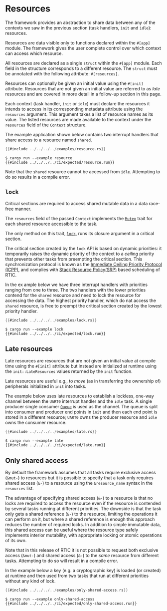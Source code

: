 # Resources

The framework provides an abstraction to share data between any of the contexts
we saw in the previous section (task handlers, `init` and `idle`): resources.

Resources are data visible only to functions declared within the `#[app]`
module. The framework gives the user complete control over which context
can access which resource.

All resources are declared as a single `struct` within the `#[app]`
module. Each field in the structure corresponds to a different resource.
The `struct` must be annotated with the following attribute: `#[resources]`.

Resources can optionally be given an initial value using the `#[init]`
attribute. Resources that are not given an initial value are referred to as
*late* resources and are covered in more detail in a follow-up section in this
page.

Each context (task handler, `init` or `idle`) must declare the resources it
intends to access in its corresponding metadata attribute using the `resources`
argument. This argument takes a list of resource names as its value. The listed
resources are made available to the context under the `resources` field of the
`Context` structure.

The example application shown below contains two interrupt handlers that share access to a resource named `shared`.

``` rust
{{#include ../../../../examples/resource.rs}}
```

``` console
$ cargo run --example resource
{{#include ../../../../ci/expected/resource.run}}
```

Note that the `shared` resource cannot be accessed from `idle`. Attempting to do so results in a compile error.

## `lock`

Critical sections are required to access shared mutable data in a data race-free manner.

The `resources` field of the passed `Context` implements the [`Mutex`] trait for each shared resource accessible to the task.

The only method on this trait, [`lock`], runs its closure argument in a critical section.

[`Mutex`]: ../../../api/rtic/trait.Mutex.html
[`lock`]: ../../../api/rtic/trait.Mutex.html#method.lock

The critical section created by the `lock` API is based on dynamic priorities: it temporarily raises the dynamic priority of the context to a *ceiling* priority that prevents other tasks from preempting the critical section. This synchronization protocol is known as the [Immediate Ceiling Priority Protocol
(ICPP)][icpp], and complies with [Stack Resource Policy(SRP)](srp) based scheduling of RTIC.

[icpp]: https://en.wikipedia.org/wiki/Priority_ceiling_protocol
[srp]: https://en.wikipedia.org/wiki/Stack_Resource_Policy

In the ex  ample below we have three interrupt handlers with priorities ranging from one to three. The two handlers with the lower priorities contend for the `shared` resource and need to lock the resource for accessing the data. The highest priority handler, which do nat access the `shared` resource, is free to preempt the critical section created by the
lowest priority handler.

``` rust
{{#include ../../../../examples/lock.rs}}
```

``` console
$ cargo run --example lock
{{#include ../../../../ci/expected/lock.run}}
```

## Late resources

Late resources are resources that are not given an initial value at compile time using the `#[init]` attribute but instead are initialized at runtime using the `init::LateResources` values returned by the `init` function.

Late resources are useful e.g., to *move* (as in transferring the ownership of) peripherals initialized in `init` into tasks.

The example below uses late resources to establish a lockless, one-way channel between the `UART0` interrupt handler and the `idle` task. A single producer single consumer [`Queue`] is used as the channel. The queue is split into consumer and producer end points in `init` and then each end point is stored in a different resource; `UART0` owns the producer resource and `idle` owns the consumer resource.

[`Queue`]: ../../../api/heapless/spsc/struct.Queue.html

``` rust
{{#include ../../../../examples/late.rs}}
```

``` console
$ cargo run --example late
{{#include ../../../../ci/expected/late.run}}
```

## Only shared access

By default the framework assumes that all tasks require exclusive access (`&mut-`) to resources but it is possible to specify that a task only requires shared access (`&-`) to a resource using the `&resource_name` syntax in the `resources` list.

The advantage of specifying shared access (`&-`) to a resource is that no locks are required to access the resource even if the resource is contended by several tasks running at different priorities. The downside is that the task only gets a shared reference (`&-`) to the resource, limiting the operations it can perform on it, but where a shared reference is enough this approach reduces the number of required locks. In addition to simple immutable data, this shared access can be useful where the resource type safely implements interior mutability, with
appropriate locking or atomic operations of its own.

Note that in this release of RTIC it is not possible to request both exclusive access (`&mut-`) and shared access (`&-`) to the *same* resource from different tasks. Attempting to do so will result in a compile error.

In the example below a key (e.g. a cryptographic key) is loaded (or created) at runtime and then used from two tasks that run at different priorities without any kind of lock.

``` rust
{{#include ../../../../examples/only-shared-access.rs}}
```

``` console
$ cargo run --example only-shared-access
{{#include ../../../../ci/expected/only-shared-access.run}}
```

